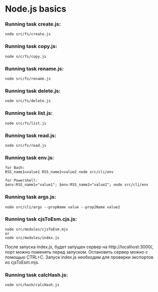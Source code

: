 # Node.js basics

### Running task create.js:

```
node src/fs/create.js
```

### Running task copy.js:

```
node src/fs/copy.js
```

### Running task rename.js:

```
node src/fs/rename.js
```

### Running task delete.js:

```
node src/fs/delete.js
```

### Running task list.js:

```
node src/fs/list.js
```

### Running task read.js:

```
node src/fs/read.js
```

### Running task env.js:

```
for Bash:
RSS_name1=value1 RSS_name2=value2 node src/cli/env

for Powershell:
$env:RSS_name1="value1"; $env:RSS_name2="value2"; node src/cli/env
```

### Running task args.js:

```
node src/cli/args --propName value --prop2Name value2
```

### Running task cjsToEsm.cjs.js:

```
node src/modules/cjsToEsm.mjs
or
node src/modules/index.js
```

После запуска index.js, будет запущен сервер на http://localhost:3000/, порт можно поменять перед запуском. Остановить сервер можно с помощью CTRL+C. Запуск index.js необходим для проверки экспортов из cjsToEsm.mjs.

### Running task calcHash.js:

```
node src/hash/calcHash.js
```
